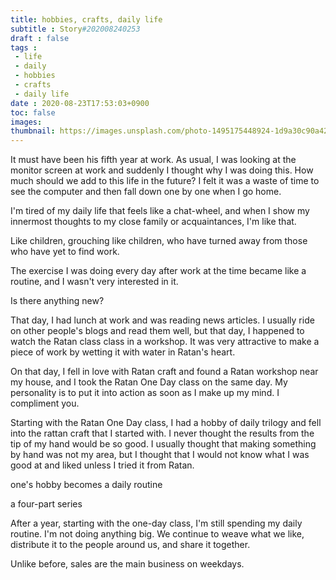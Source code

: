 ```yaml
---
title: hobbies, crafts, daily life
subtitle : Story#202008240253
draft : false
tags :
 - life
 - daily
 - hobbies
 - crafts
 - daily life
date : 2020-08-23T17:53:03+0900
toc: false
images: 
thumbnail: https://images.unsplash.com/photo-1495175448924-1d9a30c90a42?ixlib=rb-1.2.1&q=80&fm=jpg&crop=entropy&cs=tinysrgb&w=1080&fit=max&ixid=eyJhcHBfaWQiOjE1NTU0OX0
---
```


It must have been his fifth year at work. As usual, I was looking at the monitor screen at work and suddenly I thought why I was doing this. How much should we add to this life in the future? I felt it was a waste of time to see the computer and then fall down one by one when I go home.  

I'm tired of my daily life that feels like a chat-wheel, and when I show my innermost thoughts to my close family or acquaintances, I'm like that.  

Like children, grouching like children, who have turned away from those who have yet to find work.  

The exercise I was doing every day after work at the time became like a routine, and I wasn't very interested in it.  

Is there anything new?  

That day, I had lunch at work and was reading news articles. I usually ride on other people's blogs and read them well, but that day, I happened to watch the Ratan class class in a workshop. It was very attractive to make a piece of work by wetting it with water in Ratan's heart.  

On that day, I fell in love with Ratan craft and found a Ratan workshop near my house, and I took the Ratan One Day class on the same day. My personality is to put it into action as soon as I make up my mind. I compliment you.  

Starting with the Ratan One Day class, I had a hobby of daily trilogy and fell into the rattan craft that I started with. I never thought the results from the tip of my hand would be so good. I usually thought that making something by hand was not my area, but I thought that I would not know what I was good at and liked unless I tried it from Ratan.  

one's hobby becomes a daily routine  

a four-part series  

After a year, starting with the one-day class, I'm still spending my daily routine. I'm not doing anything big. We continue to weave what we like, distribute it to the people around us, and share it together.  

Unlike before, sales are the main business on weekdays.  

